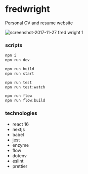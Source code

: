 
# fredwright

Personal CV and resume website

![screenshot-2017-11-27 fred wright 1](https://user-images.githubusercontent.com/2467416/33268682-6c4fe172-d37e-11e7-9fca-ef768f24f3c4.png)

### scripts

```bash
npm i
npm run dev

npm run build
npm run start

npm run test
npm run test:watch

npm run flow
npm run flow:build
```

### technologies

- react 16
- nextjs
- babel
- jest
- enzyme
- flow
- dotenv
- eslint
- prettier
